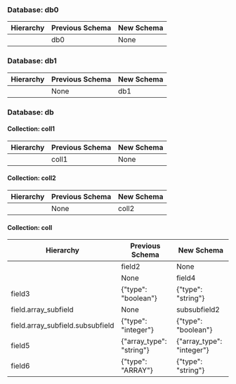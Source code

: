 
### Database: db0
|Hierarchy                            |Previous Schema              |New Schema                    |
|-------------------------------------|-----------------------------|------------------------------|
|                                     |db0                          |None                          |


### Database: db1
|Hierarchy                            |Previous Schema              |New Schema                    |
|-------------------------------------|-----------------------------|------------------------------|
|                                     |None                         |db1                           |


### Database: db
#### Collection: coll1 
|Hierarchy                            |Previous Schema              |New Schema                    |
|-------------------------------------|-----------------------------|------------------------------|
|                                     |coll1                        |None                          |

#### Collection: coll2 
|Hierarchy                            |Previous Schema              |New Schema                    |
|-------------------------------------|-----------------------------|------------------------------|
|                                     |None                         |coll2                         |

#### Collection: coll 
|Hierarchy                            |Previous Schema              |New Schema                    |
|-------------------------------------|-----------------------------|------------------------------|
|                                     |field2                       |None                          |
|                                     |None                         |field4                        |
|field3                               |{"type": "boolean"}          |{"type": "string"}            |
|field.array_subfield                 |None                         |subsubfield2                  |
|field.array_subfield.subsubfield     |{"type": "integer"}          |{"type": "boolean"}           |
|field5                               |{"array_type": "string"}     |{"array_type": "integer"}     |
|field6                               |{"type": "ARRAY"}            |{"type": "string"}            |


